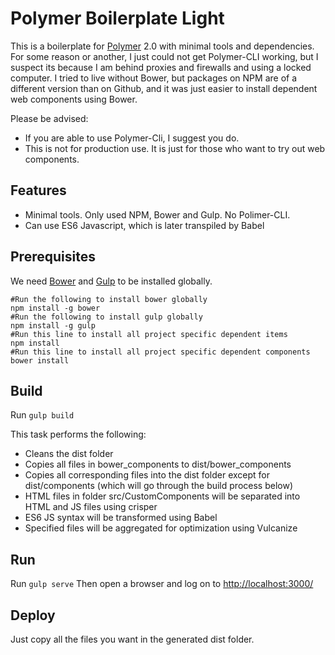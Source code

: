 # Polymer Boilerplate Light

This is a boilerplate for [Polymer](http://www.polymer-project.org/) 2.0 with minimal tools and dependencies. For some reason or another, I just could not get Polymer-CLI working, but I suspect its because I am behind proxies and firewalls and using a locked computer.
I tried to live without Bower, but packages on NPM are of a different version than on Github, and it was just easier to install dependent web components using Bower.

Please be advised:

* If you are able to use Polymer-Cli, I suggest you do. 
* This is not for production use. It is just for those who want to try out web components.

## Features

* Minimal tools. Only used NPM, Bower and Gulp. No Polimer-CLI.
* Can use ES6 Javascript, which is later transpiled by Babel

## Prerequisites
We need [Bower](https://bower.io/) and [Gulp](http://gulpjs.com/) to be installed globally.

```
#Run the following to install bower globally
npm install -g bower
#Run the following to install gulp globally
npm install -g gulp
#Run this line to install all project specific dependent items
npm install
#Run this line to install all project specific dependent components
bower install
```

## Build
Run `gulp build`

This task performs the following:

*   Cleans the dist folder
*   Copies all files in bower_components to dist/bower_components
*   Copies all corresponding files into the dist folder except for dist/components (which will go through the build process below)
*   HTML files in folder src/CustomComponents will be separated into HTML and JS files using crisper
*   ES6 JS syntax will be transformed using Babel
*   Specified files will be aggregated for optimization using Vulcanize

## Run
Run `gulp serve`
Then open a browser and log on to [http://localhost:3000/](http://localhost:3000/)

## Deploy
Just copy all the files you want in the generated dist folder.